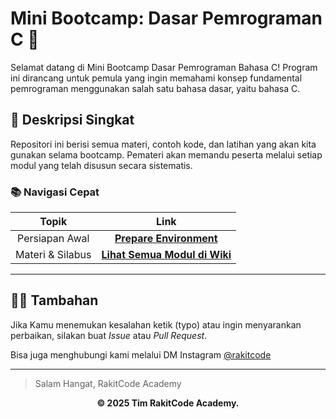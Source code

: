 #  Mini Bootcamp: Dasar Pemrograman C 🚀

Selamat datang di Mini Bootcamp Dasar Pemrograman Bahasa C! Program ini dirancang untuk pemula yang ingin memahami konsep fundamental pemrograman menggunakan salah satu bahasa dasar, yaitu bahasa C.

## 📖 Deskripsi Singkat

Repositori ini berisi semua materi, contoh kode, dan latihan yang akan kita gunakan selama bootcamp. Pemateri akan memandu peserta melalui setiap modul yang telah disusun secara sistematis.


### 📚 Navigasi Cepat

| **Topik** | **Link** |
| :--: | :--: |
| Persiapan Awal | **[Prepare Environment](https://github.com/rakitcode/Offline-Dasprog/wiki/Prerequisite)** |
| Materi & Silabus | **[Lihat Semua Modul di Wiki](https://github.com/rakitcode/Offline-Dasprog/wiki)** |

---

## 👨‍💻 Tambahan
Jika Kamu menemukan kesalahan ketik (typo) atau ingin menyarankan perbaikan, silakan buat *Issue* atau *Pull Request*.

Bisa juga menghubungi kami melalui DM Instagram [@rakitcode](https://www.instagram.com/rakitcode/)

---
> Salam Hangat, RakitCode Academy

<p align="center">
  <b>© 2025 Tim RakitCode Academy.</b>
</p>